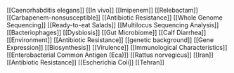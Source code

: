 [[Caenorhabditis elegans]]
[[In vivo]]
[[Imipenem]]
[[Relebactam]]
[[Carbapenem-nonsusceptible]]
[[Antibiotic Resistance]]
[[Whole Genome Sequencing]]
[[Ready-to-eat Salads]]
[[Multilocus Sequencing Analysis]]
[[Bacteriophages]]
[[Dysbiosis]]
[[Gut Microbiome]]
[[Calf Diarrhea]]
[[Environment]]
[[Antibiotic Resistance]]
[[genetic background]]
[[Gene Expression]]
[[Biosynthesis]]
[[Virulence]]
[[Immunological Characteristics]]
[[Enterobacterial Common Antigen (Eca)]]
[[Rattus norvegicus]]
[[Iran]]
[[Antibiotic Resistance]]
[[Escherichia Coli]]
[[Tehran]]

